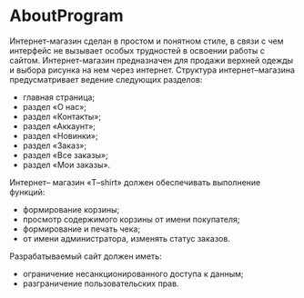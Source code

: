 # AboutProgram
Интернет-магазин сделан в простом и понятном стиле, в связи с чем интерфейс не вызывает особых трудностей в освоении работы с сайтом. Интернет-магазин предназначен для продажи верхней одежды и выбора рисунка на нем через интернет.
Структура интернет–магазина предусматривает ведение следующих разделов:
-	главная страница;
-	раздел «О нас»;
-	раздел «Контакты»;
-	раздел «Аккаунт»;
-	раздел «Новинки»;
-	раздел «Заказ»;
-	раздел «Все заказы»;
-	раздел «Мои заказы».

Интернет– магазин «T–shirt» должен обеспечивать выполнение функций: 
-	формирование корзины;
-	просмотр содержимого корзины от имени покупателя;
-	формирование и печать чека;
-	от имени администратора, изменять статус заказов.

Разрабатываемый сайт должен иметь: 
-	ограничение несанкционированного доступа к данным; 
-	разграничение пользовательских прав.
